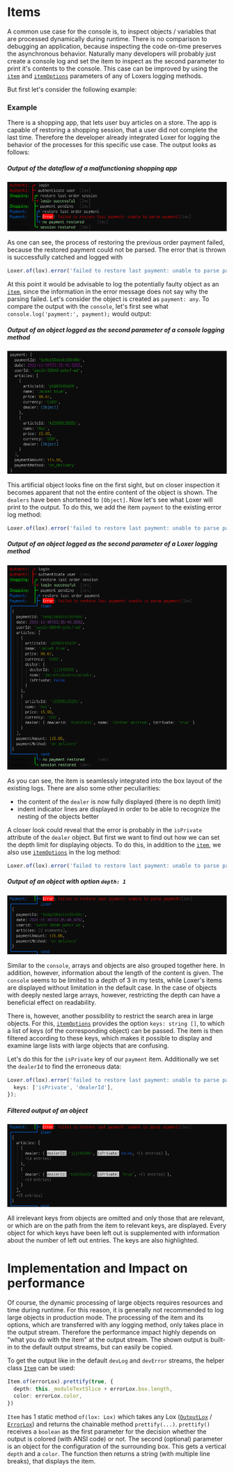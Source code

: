 # Items
A common use case for the console is, to inspect objects / variables that are processed dynamically during runtime. There is no comparison to debugging an application, because inspecting the code on-time preserves the asynchronous behavior. Naturally many developers will probably just create a console log and set the item to inspect as the second parameter to print it's contents to the console. This case can be improved by using the [`item`](https://pcprinz.github.io/loxer/modules/Formatting.html#ItemType) and [`itemOptions`](https://pcprinz.github.io/loxer/interfaces/Formatting.ItemOptions.html) parameters of any of Loxers logging methods.

But first let's consider the following example:

### Example
There is a shopping app, that lets user buy articles on a store. The app is capable of restoring a shopping session, that a user did not complete the last time. Therefore the developer already integrated Loxer for logging the behavior of the processes for this specific use case. The output looks as follows:

##### Output of the dataflow of a malfunctioning shopping app
<!-- ![no_item](/assets/docs_images/item/no_item.png) -->
![no_item](https://raw.githubusercontent.com/pcprinz/loxer/master/assets/docs_images/item/no_item.png)

As one can see, the process of restoring the previous order payment failed, because the restored payment could not be parsed. The error that is thrown is successfully catched and logged with 
```typescript
Loxer.of(lox).error('failed to restore last payment: unable to parse payment!');
```
At this point it would be advisable to log the potentially faulty object as an [`item`](https://pcprinz.github.io/loxer/modules/Formatting.html#ItemType), since the information in the error message does not say why the parsing failed. Let's consider the object is created as `payment: any`. To compare the output with the `console`, let's first see what `console.log('payment:', payment);` would output:

##### Output of an object logged as the second parameter of a console logging method
<!-- ![console](/assets/docs_images/item/console.png) -->
![console](https://raw.githubusercontent.com/pcprinz/loxer/master/assets/docs_images/item/console.png)

This artificial object looks fine on the first sight, but on closer inspection it becomes apparent that not the entire content of the object is shown. The `dealers` have been shortened to `[Object]`. Now let's see what Loxer will print to the output. To do this, we add the item `payment` to the existing error log method:
```typescript
Loxer.of(lox).error('failed to restore last payment: unable to parse payment!', payment);
```

##### Output of an object logged as the second parameter of a *Loxer logging* method
<!-- ![full_item](/assets/docs_images/item/full_item.png) -->
![full_item](https://raw.githubusercontent.com/pcprinz/loxer/master/assets/docs_images/item/full_item.png)

As you can see, the item is seamlessly integrated into the box layout of the existing logs. There are also some other peculiarities:

- the content of the `dealer` is now fully displayed (there is no depth limit)
- indent indicator lines are displayed in order to be able to recognize the nesting of the objects better
  
A closer look could reveal that the error is probably in the `isPrivate` attribute of the `dealer` object. But first we want to find out how we can set the depth limit for displaying objects. To do this, in addition to the [`item`](https://pcprinz.github.io/loxer/modules/Formatting.html#ItemType), we also use [`itemOptions`](https://pcprinz.github.io/loxer/interfaces/Formatting.ItemOptions.html) in the log method:
```typescript
Loxer.of(lox).error('failed to restore last payment: unable to parse payment!', payment, {depth: 1});
```

##### Output of an object with option `depth: 1`
<!-- ![depth1_item](/assets/docs_images/item/depth1_item.png) -->
![depth1_item](https://raw.githubusercontent.com/pcprinz/loxer/master/assets/docs_images/item/depth1_item.png)

Similar to the `console`, arrays and objects are also grouped together here. In addition, however, information about the length of the content is given. The `console` seems to be limited to a depth of 3 in my tests, while Loxer's items are displayed without limitation in the default case. In the case of objects with deeply nested large arrays, however, restricting the depth can have a beneficial effect on readability.

There is, however, another possibility to restrict the search area in large objects. For this, [`itemOptions`](https://pcprinz.github.io/loxer/interfaces/Formatting.ItemOptions.html) provides the option `keys: string []`, to which a list of keys (of the corresponding object) can be passed. The item is then filtered according to these keys, which makes it possible to display and examine large lists with large objects that are confusing. 

Let's do this for the `isPrivate` key of our `payment` item. Additionally we set the `dealerId` to find the erroneous data:
```typescript
Loxer.of(lox).error('failed to restore last payment: unable to parse payment!', payment, {
  keys: ['isPrivate', 'dealerId'],
});
```

##### Filtered output of an object
<!-- ![filtered_item](/assets/docs_images/item/filtered_item.png) -->
![filtered_item](https://raw.githubusercontent.com/pcprinz/loxer/master/assets/docs_images/item/filtered_item.png)

All irrelevant keys from objects are omitted and only those that are relevant, or which are on the path from the item to relevant keys, are displayed. Every object for which keys have been left out is supplemented with information about the number of left out entries. The keys are also highlighted.

# Implementation and Impact on performance
Of course, the dynamic processing of large objects requires resources and time during runtime. For this reason, it is generally not recommended to log large objects in production mode.
The processing of the item and its options, which are transferred with any logging method, only takes place in the output stream. Therefore the performance impact highly depends on "what you do with the item" at the output stream. The shown output is built-in to the default output streams, but can easily be copied. 

To get the output like in the default `devLog` and `devError` streams, the helper class [`Item`](https://pcprinz.github.io/loxer/classes/Formatting.Item.html) can be used:
```typescript
Item.of(errorLox).prettify(true, {
  depth: this._moduleTextSlice + errorLox.box.length,
  color: errorLox.color,
})
```

`Item` has 1 static method `of(lox: Lox)` which takes any Lox ([`OutputLox`](https://pcprinz.github.io/loxer/classes/Logs.OutputLox.html) / [`ErrorLox`](https://pcprinz.github.io/loxer/classes/Logs.ErrorLox.html)) and returns the chainable method `prettify(...)`.
`prettify()` receives a `boolean` as the first parameter for the decision whether the output is colored (with ANSI code) or not. The second (optional) parameter is an object for the configuration of the surrounding box. This gets a vertical `depth` and a `color`. The function then returns a string (with multiple line breaks), that displays the item.